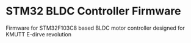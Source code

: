 # STM32 BLDC Controller Firmware
Firmware for STM32F103C8 based BLDC motor controller designed for KMUTT E-dirve revolution
